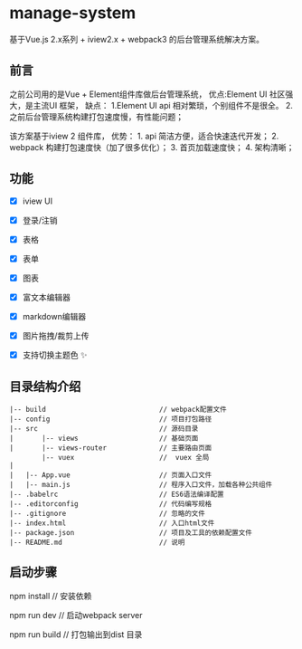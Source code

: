

# manage-system #

基于Vue.js 2.x系列 + iview2.x + webpack3 的后台管理系统解决方案。


## 前言 ##
之前公司用的是Vue + Element组件库做后台管理系统，
优点:Element UI 社区强大，是主流UI 框架，
缺点： 1.Element UI api 相对繁琐，个别组件不是很全。
       2.之前后台管理系统构建打包速度慢，有性能问题；

该方案基于iview 2 组件库，
优势： 1. api 简洁方便，适合快速迭代开发；
       2. webpack 构建打包速度快（加了很多优化）；
       3. 首页加载速度快；
       4. 架构清晰；

## 功能 ##
- [x] iview UI
- [x] 登录/注销
- [x] 表格
- [x] 表单
- [x] 图表
- [x] 富文本编辑器
- [x] markdown编辑器
- [x] 图片拖拽/裁剪上传
- [x] 支持切换主题色 :sparkles:


## 目录结构介绍 ##

	|-- build                            // webpack配置文件
	|-- config                           // 项目打包路径
	|-- src                              // 源码目录
	|       |-- views                    // 基础页面
	|		|-- views-router             // 主要路由页面
         	|-- vuex                     //  vuex 全局
	|
	|   |-- App.vue                      // 页面入口文件
	|   |-- main.js                      // 程序入口文件，加载各种公共组件
	|-- .babelrc                         // ES6语法编译配置
	|-- .editorconfig                    // 代码编写规格
	|-- .gitignore                       // 忽略的文件
	|-- index.html                       // 入口html文件
	|-- package.json                     // 项目及工具的依赖配置文件
	|-- README.md                        // 说明


## 启动步骤 ##

npm install                              // 安装依赖

npm run dev                              // 启动webpack server

npm run build                            // 打包输出到dist 目录